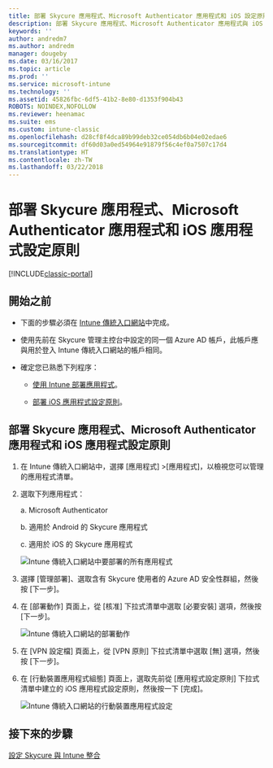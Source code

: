 ```yaml
---
title: 部署 Skycure 應用程式、Microsoft Authenticator 應用程式和 iOS 設定原則
description: 部署 Skycure 應用程式、Microsoft Authenticator 應用程式與 iOS 設定原則到 Intune 傳統入口網站。
keywords: ''
author: andredm7
ms.author: andredm
manager: dougeby
ms.date: 03/16/2017
ms.topic: article
ms.prod: ''
ms.service: microsoft-intune
ms.technology: ''
ms.assetid: 45826fbc-6df5-41b2-8e80-d1353f904b43
ROBOTS: NOINDEX,NOFOLLOW
ms.reviewer: heenamac
ms.suite: ems
ms.custom: intune-classic
ms.openlocfilehash: d28cf8f4dca89b99deb32ce054db6b04e02edae6
ms.sourcegitcommit: df60d03a0ed54964e91879f56c4ef0a7507c17d4
ms.translationtype: HT
ms.contentlocale: zh-TW
ms.lasthandoff: 03/22/2018
---
```

# <a name="deploy-skycure-apps-microsoft-authenticator-app-and-ios-app-configuration-policy"></a>部署 Skycure 應用程式、Microsoft Authenticator 應用程式和 iOS 應用程式設定原則

[!INCLUDE[classic-portal](../includes/classic-portal.md)]

## <a name="before-you-begin"></a>開始之前

-   下面的步驟必須在 [Intune 傳統入口網站](https://manage.microsoft.com/)中完成。

-   使用先前在 Skycure 管理主控台中設定的同一個 Azure AD 帳戶，此帳戶應與用於登入 Intune 傳統入口網站的帳戶相同。

-   確定您已熟悉下列程序：

    -   [使用 Intune 部署應用程式](/intune-classic/deploy-use/deploy-apps-in-microsoft-intune)。

    -   [部署 iOS 應用程式設定原則](/intune-classic/deploy-use/configure-ios-apps-with-mobile-app-configuration-policies-in-microsoft-intune)。

## <a name="to-deploy-skycure-apps-microsoft-authenticator-app-and-the-ios-app-configuration-policy"></a>部署 Skycure 應用程式、Microsoft Authenticator 應用程式和 iOS 應用程式設定原則

1.  在 Intune 傳統入口網站中，選擇 [應用程式] &gt;[應用程式]，以檢視您可以管理的應用程式清單。

2.  選取下列應用程式：

    a.  Microsoft Authenticator

    b.  適用於 Android 的 Skycure 應用程式

    c.  適用於 iOS 的 Skycure 應用程式

       ![Intune 傳統入口網站中要部署的所有應用程式](../media/mtp/skycure-deploy-app-1.png)

3.  選擇 [管理部署]、選取含有 Skycure 使用者的 Azure AD 安全性群組，然後按 [下一步]。

4.  在 [部署動作] 頁面上，從 [核准] 下拉式清單中選取 [必要安裝] 選項，然後按 [下一步]。

    ![Intune 傳統入口網站的部署動作](../media/mtp/skycure-deploy-app-2.png)

5.  在 [VPN 設定檔] 頁面上，從 [VPN 原則] 下拉式清單中選取 [無] 選項，然後按 [下一步]。

6.  在 [行動裝置應用程式組態] 頁面上，選取先前從 [應用程式設定原則] 下拉式清單中建立的 iOS 應用程式設定原則，然後按一下 [完成]。

    ![Intune 傳統入口網站的行動裝置應用程式設定](../media/mtp/skycure-deploy-app-3.png)

## <a name="next-steps"></a>接下來的步驟

[設定 Skycure 與 Intune 整合](/intune-classic/deploy-use/setup-the-skycure-integration-with-Intune)
